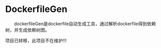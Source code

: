 # DockerfileGen

<p style="text-indent: 2em;">dockerfileGen是dockerfile自动生成工具，通过解析dockerfile得到依赖树，并生成依赖树图。</p>

项目已转移，此项目不在维护!!!
